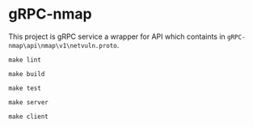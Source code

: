 # gRPC-nmap

This project is gRPC service a wrapper for API which containts in ```gRPC-nmap\api\nmap\v1\netvuln.proto```.


````
make lint
````

```
make build
```

```
make test
```

```
make server
```

```
make client
```
